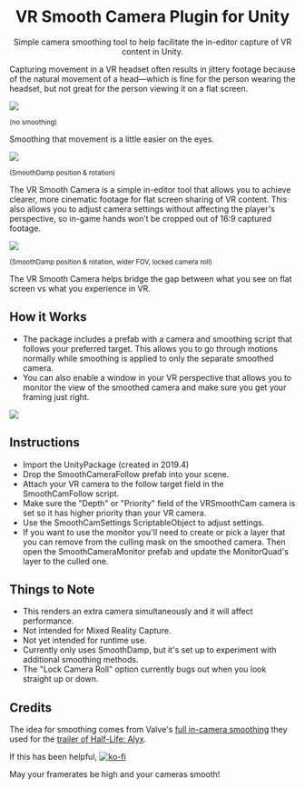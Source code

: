 <h1 align="center">VR Smooth Camera Plugin for Unity</h3>

<p align="center">
  Simple camera smoothing tool to help facilitate the in-editor capture of VR content in Unity.
</p>

Capturing movement in a VR headset often results in jittery footage because of the natural movement of a head—which is fine for the person wearing the headset, but not great for the person viewing it on a flat screen.

![](01_NoSmoothing.gif)

<sup>(no smoothing)</sup>


Smoothing that movement is a little easier on the eyes.

![](02_SmoothDamp.gif)

<sup>(SmoothDamp position & rotation)</sup>


The VR Smooth Camera is a simple in-editor tool that allows you to achieve clearer, more cinematic footage for flat screen sharing of VR content. This also allows you to adjust camera settings without affecting the player's perspective, so in-game hands won’t be cropped out of 16:9 captured footage.

![](03_SmoothDamp_WiderFOV_LockedZ.gif)

<sup>(SmoothDamp position & rotation, wider FOV, locked camera roll)</sup>

  
The VR Smooth Camera helps bridge the gap between what you see on flat screen vs what you experience in VR.

## How it Works
- The package includes a prefab with a camera and smoothing script that follows your preferred target. This allows you to go through motions normally while smoothing is applied to only the separate smoothed camera.
- You can also enable a window in your VR perspective that allows you to monitor the view of the smoothed camera and make sure you get your framing just right.


![](04_Monitor.gif)


## Instructions
- Import the UnityPackage (created in 2019.4) 
- Drop the SmoothCameraFollow prefab into your scene.
- Attach your VR camera to the follow target field in the SmoothCamFollow script.
- Make sure the "Depth" or "Priority" field of the VRSmoothCam camera is set so it has higher priority than your VR camera.
- Use the SmoothCamSettings ScriptableObject to adjust settings.
- If you want to use the monitor you'll need to create or pick a layer that you can remove from the culling mask on the smoothed camera. Then open the SmoothCameraMonitor prefab and update the MonitorQuad's layer to the culled one.

## Things to Note
- This renders an extra camera simultaneously and it will affect performance.
- Not intended for Mixed Reality Capture.
- Not yet intended for runtime use.
- Currently only uses SmoothDamp, but it's set up to experiment with additional smoothing methods.
- The "Lock Camera Roll" option currently bugs out when you look straight up or down.

## Credits
The idea for smoothing comes from Valve's <a href="https://support.steampowered.com/kb_article.php?ref=1367-QDNM-8600">full in-camera smoothing</a> they used for the <a href="https://www.youtube.com/watch?v=O2W0N3uKXmo">trailer of Half-Life: Alyx</a>.

If this has been helpful,
[![ko-fi](https://ko-fi.com/img/githubbutton_sm.svg)](https://ko-fi.com/W7W64VWMO)

May your framerates be high and your cameras smooth!
